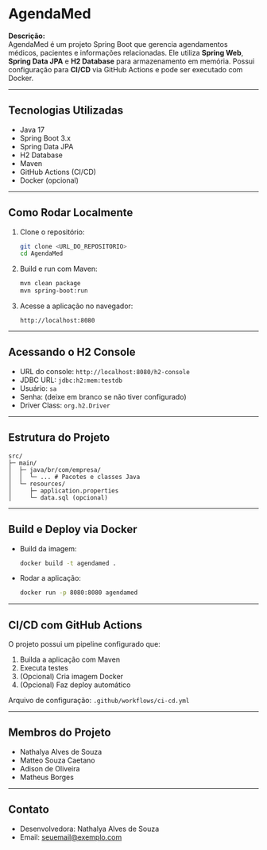 # AgendaMed # 

**Descrição:**  
AgendaMed é um projeto Spring Boot que gerencia agendamentos médicos, pacientes e informações relacionadas. Ele utiliza **Spring Web**, **Spring Data JPA** e **H2 Database** para armazenamento em memória. Possui configuração para **CI/CD** via GitHub Actions e pode ser executado com Docker.

---

## Tecnologias Utilizadas

- Java 17
- Spring Boot 3.x
- Spring Data JPA
- H2 Database
- Maven
- GitHub Actions (CI/CD)
- Docker (opcional)

---

## Como Rodar Localmente

1. Clone o repositório:
   ```bash
   git clone <URL_DO_REPOSITORIO>
   cd AgendaMed
   ```

2. Build e run com Maven:
   ```bash
   mvn clean package
   mvn spring-boot:run
   ```

3. Acesse a aplicação no navegador:
   ```
   http://localhost:8080
   ```

---

## Acessando o H2 Console

- URL do console: `http://localhost:8080/h2-console`
- JDBC URL: `jdbc:h2:mem:testdb`
- Usuário: `sa`
- Senha: (deixe em branco se não tiver configurado)
- Driver Class: `org.h2.Driver`

---

## Estrutura do Projeto

```
src/
├─ main/
│  ├─ java/br/com/empresa/
│  │  └─ ... # Pacotes e classes Java
│  └─ resources/
│     ├─ application.properties
│     └─ data.sql (opcional)
```

---

## Build e Deploy via Docker

- Build da imagem:
  ```bash
  docker build -t agendamed .
  ```

- Rodar a aplicação:
  ```bash
  docker run -p 8080:8080 agendamed
  ```

---

## CI/CD com GitHub Actions

O projeto possui um pipeline configurado que:

1. Builda a aplicação com Maven
2. Executa testes
3. (Opcional) Cria imagem Docker
4. (Opcional) Faz deploy automático

Arquivo de configuração: `.github/workflows/ci-cd.yml`

---

## Membros do Projeto

- Nathalya Alves de Souza  
- Matteo Souza Caetano  
- Adison de Oliveira  
- Matheus Borges

---

## Contato

- Desenvolvedora: Nathalya Alves de Souza  
- Email: [seuemail@exemplo.com](mailto:seuemail@exemplo.com)
